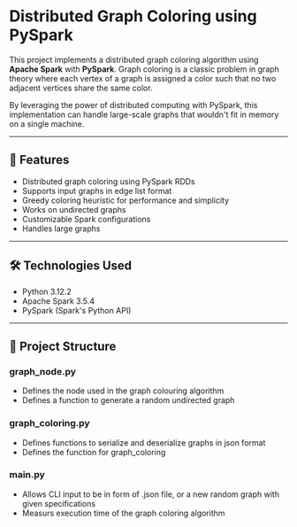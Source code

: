 # Distributed Graph Coloring using PySpark

This project implements a distributed graph coloring algorithm using **Apache Spark** with **PySpark**. Graph coloring is a classic problem in graph theory where each vertex of a graph is assigned a color such that no two adjacent vertices share the same color.

By leveraging the power of distributed computing with PySpark, this implementation can handle large-scale graphs that wouldn't fit in memory on a single machine.

---

## 📌 Features

- Distributed graph coloring using PySpark RDDs
- Supports input graphs in edge list format
- Greedy coloring heuristic for performance and simplicity
- Works on undirected graphs
- Customizable Spark configurations
- Handles large graphs

---

## 🛠️ Technologies Used

- Python 3.12.2
- Apache Spark 3.5.4
- PySpark (Spark's Python API)

---

## 📁 Project Structure

### graph_node.py
- Defines the node used in the graph colouring algorithm
- Defines a function to generate a random undirected graph

### graph_coloring.py
- Defines functions to serialize and deserialize graphs in json format
- Defines the function for graph_coloring

### main.py
- Allows CLI input to be in form of .json file, or a new random graph with given specifications
- Measurs execution time of the graph coloring algorithm

